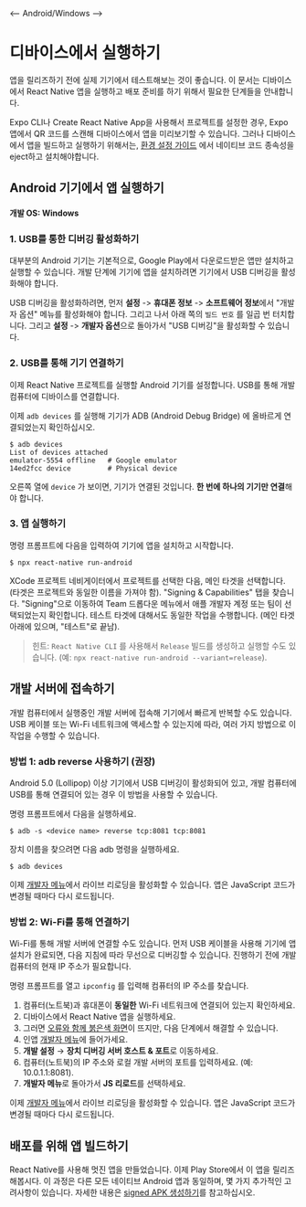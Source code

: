 <-- Android/Windows -->

# 디바이스에서 실행하기

앱을 릴리즈하기 전에 실제 기기에서 테스트해보는 것이 좋습니다. 이 문서는 디바이스에서 React Native 앱을 실행하고 배포 준비를 하기 위해서 필요한 단계들을 안내합니다. 

Expo CLI나 Create React Native App을 사용해서 프로젝트를 설정한 경우, Expo 앱에서 QR 코드를 스캔해 디바이스에서 앱을 미리보기할 수 있습니다. 그러나 디바이스에서 앱을 빌드하고 실행하기 위해서는, [환경 설정 가이드](https://reactnative.dev/docs/environment-setup) 에서 네이티브 코드 종속성을 eject하고 설치해야합니다. 

## Android 기기에서 앱 실행하기

#### 개발 OS: Windows

### 1. USB를 통한 디버깅 활성화하기

대부분의 Android 기기는 기본적으로, Google Play에서 다운로드받은 앱만 설치하고 실행할 수 있습니다. 개발 단계에 기기에 앱을 설치하려면 기기에서 USB 디버깅을 활성화해야 합니다. 

USB 디버깅을 활성화하려면, 먼저 **설정** -> **휴대폰 정보** -> **소프트웨어 정보**에서 "개발자 옵션" 메뉴를 활성화해야 합니다. 그리고 나서 아래 쪽의 `빌드 번호` 를 일곱 번 터치합니다. 그리고 **설정** -> **개발자 옵션**으로 돌아가서 "USB 디버깅"을 활성화할 수 있습니다. 

### 2. USB를 통해 기기 연결하기

이제 React Native 프로젝트를 실행할 Android 기기를 설정합니다. USB를 통해 개발 컴퓨터에 디바이스를 연결합니다. 

이제 `adb devices` 를 실행해 기기가 ADB (Android Debug Bridge) 에 올바르게 연결되었는지 확인하십시오. 

```shell
$ adb devices
List of devices attached
emulator-5554 offline   # Google emulator
14ed2fcc device         # Physical device
```

오른쪽 열에 `device` 가 보이면, 기기가 연결된 것입니다. **한 번에 하나의 기기만 연결**해야 합니다.

### 3. 앱 실행하기

명령 프롬프트에 다음을 입력하여 기기에 앱을 설치하고 시작합니다. 

```shell
$ npx react-native run-android
```

XCode 프로젝트 네비게이터에서 프로젝트를 선택한 다음, 메인 타겟을 선택합니다. (타겟은 프로젝트와 동일한 이름을 가져야 함). "Signing & Capabilities" 탭을 찾습니다. "Signing"으로 이동하여 Team 드롭다운 메뉴에서 애플 개발자 계정 또는 팀이 선택되었는지 확인합니다. 테스트 타겟에 대해서도 동일한 작업을 수행합니다. (메인 타겟 아래에 있으며, "테스트"로 끝남). 

> 힌트: `React Native CLI` 를 사용해서 `Release` 빌드를 생성하고 실행할 수도 있습니다. (예: `npx react-native run-android --variant=release`).

## 개발 서버에 접속하기

개발 컴퓨터에서 실행중인 개발 서버에 접속해 기기에서 빠르게 반복할 수도 있습니다. USB 케이블 또는 Wi-Fi 네트워크에 액세스할 수 있는지에 따라, 여러 가지 방법으로 이 작업을 수행할 수 있습니다. 

### 방법 1: adb reverse 사용하기 (권장)

Android 5.0 (Lollipop) 이상 기기에서 USB 디버깅이 활성화되어 있고, 개발 컴퓨터에 USB를 통해 연결되어 있는 경우 이 방법을 사용할 수 있습니다. 

명령 프롬프트에서 다음을 실행하세요. 

```shell
$ adb -s <device name> reverse tcp:8081 tcp:8081
```

장치 이름을 찾으려면 다음 adb 명령을 실행하세요. 

```shell
$ adb devices
```

이제 [개발자 메뉴](https://reactnative.dev/docs/debugging#accessing-the-in-app-developer-menu)에서 라이브 리로딩을 활성화할 수 있습니다. 앱은 JavaScript 코드가 변경될 때마다 다시 로드됩니다. 

### 방법 2: Wi-Fi를 통해 연결하기

Wi-Fi를 통해 개발 서버에 연결할 수도 있습니다. 먼저 USB 케이블을 사용해 기기에 앱 설치가 완료되면, 다음 지침에 따라 무선으로 디버깅할 수 있습니다. 진행하기 전에 개발 컴퓨터의 현재 IP 주소가 필요합니다. 

명령 프롬프트를 열고 `ipconfig` 를 입력해 컴퓨터의 IP 주소를 찾습니다. 

1. 컴퓨터(노트북)과 휴대폰이 **동일한** Wi-Fi 네트워크에 연결되어 있는지 확인하세요. 
2. 디바이스에서 React Native 앱을 실행하세요. 
3. 그러면 [오류와 함께 붉은색 화면](https://reactnative.dev/docs/debugging#in-app-errors-and-warnings)이 뜨지만, 다음 단계에서 해결할 수 있습니다. 
4. 인앱 [개발자 메뉴](https://reactnative.dev/docs/debugging#accessing-the-in-app-developer-menu)에 들어가세요.
5. **개발 설정** → **장치 디버깅 서버 호스트 & 포트**로 이동하세요. 
6. 컴퓨터(노트북)의 IP 주소와 로컬 개발 서버의 포트를 입력하세요. (예: 10.0.1.1:8081).
7. **개발자 메뉴**로 돌아가서 **JS 리로드**를 선택하세요.

이제 [개발자 메뉴](https://reactnative.dev/docs/debugging#accessing-the-in-app-developer-menu)에서 라이브 리로딩을 활성화할 수 있습니다. 앱은 JavaScript 코드가 변경될 때마다 다시 로드됩니다. 

## 배포를 위해 앱 빌드하기

React Native를 사용해 멋진 앱을 만들었습니다. 이제 Play Store에서 이 앱을 릴리즈해봅시다. 이 과정은 다른 모든 네이티브 Android 앱과 동일하며, 몇 가지 추가적인 고려사항이 있습니다. 자세한 내용은 [signed APK 생성하기](https://reactnative.dev/docs/signed-apk-android)를 참고하십시오. 